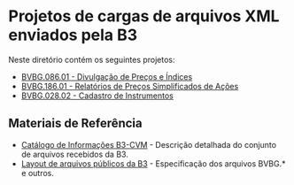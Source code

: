 # Projetos de cargas de arquivos XML enviados pela B3 
Neste diretório contém os seguintes projetos:

- [BVBG.086.01 - Divulgação de Preços e Índices](https://cd-build-01:8083/svn/gda/sandbox/luiz.perciliano/b3-xml/bvbg-086/)
- [BVBG.186.01 - Relatórios de Preços Simplificados de Ações](https://cd-build-01:8083/svn/gda/sandbox/luiz.perciliano/b3-xml/bvbg-186/)
- [BVBG.028.02 - Cadastro de Instrumentos](https://cd-build-01:8083/svn/gda/sandbox/luiz.perciliano/b3-xml/bvbg-028/)

## Materiais de Referência

* [Catálogo de Informações B3-CVM](./docs/catalogo-b3-cvm.pdf) - Descrição detalhada do conjunto de arquivos recebidos da B3.
* [Layout de arquivos públicos da B3](https://www.b3.com.br/pt_br/market-data-e-indices/servicos-de-dados/market-data/historico/boletins-diarios/pesquisa-por-pregao/layout-dos-arquivos/) - Especificação dos arquivos BVBG.* e outros.